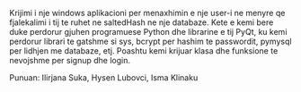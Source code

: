 Krijimi i nje windows aplikacioni per menaxhimin e nje user-i ne menyre qe fjalekalimi i tij te ruhet ne saltedHash ne nje databaze. 
Kete e kemi bere duke perdorur gjuhen programuese Python dhe librarine e tij PyQt, ku kemi perdorur librari te gatshme si sys, bcrypt per hashim te passwordit, pymysql per lidhjen me databaze, etj. Poashtu kemi krijuar klasa dhe funksione te nevojshme per signup dhe login.

Punuan: Ilirjana Suka, Hysen Lubovci, Isma Klinaku

